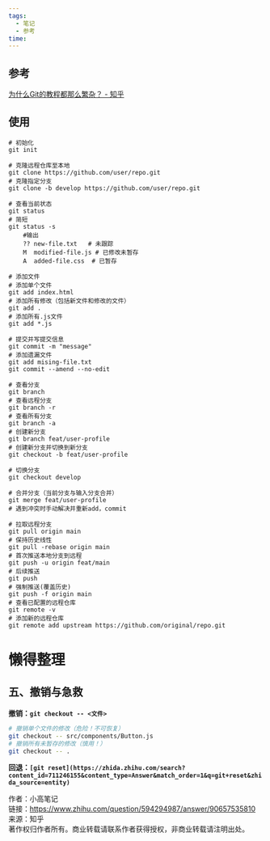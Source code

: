 ```yaml
---
tags:
  - 笔记
  - 参考
time:
---
```

## 参考
[为什么Git的教程都那么繁杂？ - 知乎](https://www.zhihu.com/question/594294987/answer/90657535810)
## 使用
```shell
# 初始化
git init

# 克隆远程仓库至本地
git clone https://github.com/user/repo.git
# 克隆指定分支
git clone -b develop https://github.com/user/repo.git

# 查看当前状态
git status
# 简短
git status -s
	#输出
	?? new-file.txt   # 未跟踪
	M  modified-file.js # 已修改未暂存
	A  added-file.css  # 已暂存

# 添加文件
# 添加单个文件
git add index.html
# 添加所有修改（包括新文件和修改的文件）
git add .
# 添加所有.js文件
git add *.js

# 提交并写提交信息
git commit -m "message"
# 添加遗漏文件
git add mising-file.txt
git commit --amend --no-edit

# 查看分支
git branch
# 查看远程分支
git branch -r
# 查看所有分支
git branch -a
# 创建新分支
git branch feat/user-profile
# 创建新分支并切换到新分支
git checkout -b feat/user-profile

# 切换分支
git checkout develop

# 合并分支（当前分支与输入分支合并）
git merge feat/user-profile 
# 遇到冲突时手动解决并重新add，commit

# 拉取远程分支
git pull origin main
# 保持历史线性
git pull -rebase origin main
# 首次推送本地分支到远程
git push -u origin feat/main
# 后续推送
git push
# 强制推送(覆盖历史)
git push -f origin main
# 查看已配置的远程仓库
git remote -v
# 添加新的远程仓库
git remote add upstream https://github.com/original/repo.git
```


# 懒得整理
## **五、撤销与急救**

**撤销：`git checkout -- <文件>`**

```bash
# 撤销单个文件的修改（危险！不可恢复）
git checkout -- src/components/Button.js
# 撤销所有未暂存的修改（慎用！）
git checkout -- .
```

**回退：`[git reset](https://zhida.zhihu.com/search?content_id=711246155&content_type=Answer&match_order=1&q=git+reset&zhida_source=entity)`**

  
  
作者：小高笔记  
链接：https://www.zhihu.com/question/594294987/answer/90657535810  
来源：知乎  
著作权归作者所有。商业转载请联系作者获得授权，非商业转载请注明出处。
